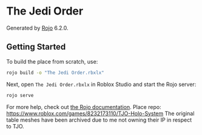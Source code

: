 # The Jedi Order
Generated by [Rojo](https://github.com/rojo-rbx/rojo) 6.2.0.

## Getting Started
To build the place from scratch, use:

```bash
rojo build -o "The Jedi Order.rbxlx"
```

Next, open `The Jedi Order.rbxlx` in Roblox Studio and start the Rojo server:

```bash
rojo serve
```

For more help, check out [the Rojo documentation](https://rojo.space/docs).
Place repo: https://www.roblox.com/games/8232173110/TJO-Holo-System
The original table meshes have been archived due to me not owning their IP in respect to TJO.
